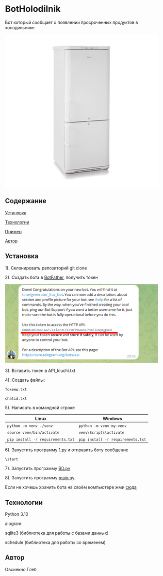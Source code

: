 # BotHolodilnik

Бот который сообщает о появлении просроченных продуктов в холодильнике

![Иллюстрация к проекту](https://github.com/Ovsienko2007/BotHolodilnik/blob/master/pictures/1.jpg)

## Содержание
[Установка](#Ystanovka)

[Технологии](#Tehn)

[Пример](#prim)

[Автор](#avt)


<a name="Ystanovka"><h2>Установка</h2></a>

1). Склонировать репозиторий git clone

2). Создать бота в [BotFather](https://t.me/botfatherи), получить токен

![Иллюстрация к проекту](https://github.com/Ovsienko2007/BotHolodilnik/blob/master/pictures/2.png)

3). Вставить токен в API_kluchi.txt

4). Создать файлы: 
```
Токены.txt
```
```
chatid.txt
```

5). Написать в командной строке

| Linux                                  | Windows                              |
| -------------------------------------- | ------------------------------------ |
| ```python -m venv ./venv```            | ```python -m venv my-venv```         |
| ```source venv/bin/activate```         | ```venv\Scripts\activate```          |
| ```pip install -r requirements.txt```  | ```pip install -r requirements.txt```|


6). Запустить программу [1.py](https://github.com/Ovsienko2007/BotHolodilnik/blob/master/1.py) и отправить боту сообщение
```
\start
```

7). Запустить программу [BD.py](https://github.com/Ovsienko2007/BotHolodilnik/blob/master/BD.py)

8). Запустить программу [main.py](https://github.com/Ovsienko2007/BotHolodilnik/blob/master/main.py)

Если не хочешь хранить бота на своём компьютере жми [сюда](https://habr.com/ru/articles/709314/)

<a name="Tehn"><h2>Технологии</h2></a>

Python 3.10

aiogram

sqlite3 (библиотека для работы с базами данных)

schedule (библиотека для работы со временем)

<a name="avt"><h2>Автор</h2></a>
Овсиекно Глеб
